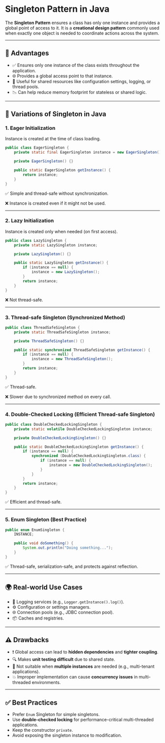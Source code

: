 # Singleton Pattern in Java

The **Singleton Pattern** ensures a class has only one instance and provides a global point of access to it. It is a **creational design pattern** commonly used when exactly one object is needed to coordinate actions across the system.

---

## 🧠 Advantages

* ✅ Ensures only one instance of the class exists throughout the application.
* 🌐 Provides a global access point to that instance.
* 🔄 Useful for shared resources like configuration settings, logging, or thread pools.
* 📉 Can help reduce memory footprint for stateless or shared logic.

---

## 🔁 Variations of Singleton in Java

### 1. Eager Initialization

Instance is created at the time of class loading.

```java
public class EagerSingleton {
    private static final EagerSingleton instance = new EagerSingleton();

    private EagerSingleton() {}

    public static EagerSingleton getInstance() {
        return instance;
    }
}
```

✅ Simple and thread-safe without synchronization.

❌ Instance is created even if it might not be used.

---

### 2. Lazy Initialization

Instance is created only when needed (on first access).

```java
public class LazySingleton {
    private static LazySingleton instance;

    private LazySingleton() {}

    public static LazySingleton getInstance() {
        if (instance == null) {
            instance = new LazySingleton();
        }
        return instance;
    }
}
```

❌ Not thread-safe.

---

### 3. Thread-safe Singleton (Synchronized Method)

```java
public class ThreadSafeSingleton {
    private static ThreadSafeSingleton instance;

    private ThreadSafeSingleton() {}

    public static synchronized ThreadSafeSingleton getInstance() {
        if (instance == null) {
            instance = new ThreadSafeSingleton();
        }
        return instance;
    }
}
```

✅ Thread-safe.

❌ Slower due to synchronized method on every call.

---

### 4. Double-Checked Locking (Efficient Thread-safe Singleton)

```java
public class DoubleCheckedLockingSingleton {
    private static volatile DoubleCheckedLockingSingleton instance;

    private DoubleCheckedLockingSingleton() {}

    public static DoubleCheckedLockingSingleton getInstance() {
        if (instance == null) {
            synchronized (DoubleCheckedLockingSingleton.class) {
                if (instance == null) {
                    instance = new DoubleCheckedLockingSingleton();
                }
            }
        }
        return instance;
    }
}
```

✅ Efficient and thread-safe.

---

### 5. Enum Singleton (Best Practice)

```java
public enum EnumSingleton {
    INSTANCE;

    public void doSomething() {
        System.out.println("Doing something...");
    }
}
```

✅ Thread-safe, serialization-safe, and protects against reflection.

---

## 🌍 Real-world Use Cases

* 🦵 Logging services (e.g., `Logger.getInstance().log()`).
* ⚙️ Configuration or settings managers.
* 🌐 Connection pools (e.g., JDBC connection pool).
* 📦 Caches and registries.

---

## ⚠️ Drawbacks

* ❗ Global access can lead to **hidden dependencies** and **tighter coupling**.
* 🔍 Makes **unit testing difficult** due to shared state.
* 🚫 Not suitable when **multiple instances** are needed (e.g., multi-tenant applications).
* 💥 Improper implementation can cause **concurrency issues** in multi-threaded environments.

---

## ✅ Best Practices

* Prefer `Enum` Singleton for simple singletons.
* Use **double-checked locking** for performance-critical multi-threaded applications.
* Keep the constructor `private`.
* Avoid exposing the singleton instance to modification.
